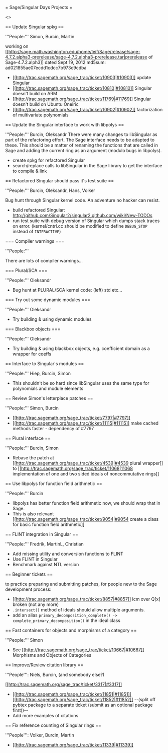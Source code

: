 = Sage/Singular Days Projects =

<<TableOfContents>>


== Update Singular spkg ==

'''People:''' Simon, Burcin, Martin

working on [[http://sage.math.washington.edu/home/leif/Sage/release/sage-4.7.2.alpha3-prerelease/sage-4.7.2.alpha3-prerelease.tar|prerelease of Sage-4.7.2.alph3]] dated Sept 19, 2012 md5sum: ad021855ae07ecdd1cdcc7b973c9cdba

 * [[http://trac.sagemath.org/sage_trac/ticket/10903|#10903]] update Singular
 * [[http://trac.sagemath.org/sage_trac/ticket/10810|#10810]] Singular doesn't build on ARM
 * [[http://trac.sagemath.org/sage_trac/ticket/11769|#11769]] Singular doesn't build on Ubuntu Oneiric
 * [[http://trac.sagemath.org/sage_trac/ticket/10902|#10902]] factorization of multivariate polynomials

== Update the Singular interface to work with libpolys ==

'''People:''' Burcin, Oleksandr
 There were many changes to libSingular as part of the refactoring effort. The Sage interface needs to be adapted to these. This should be a matter of renaming the functions that are called in Sage and adding the current ring as an argument (modulo bugs in libpolys).

 * create spkg for refactored Singular
 * search/replace calls to libSingular in the Sage library to get the interface to compile & link

== Refactored Singular should pass it's test suite ==

'''People:''' Burcin, Oleksandr, Hans, Volker

Bug hunt through Singular kernel code. An adventure no hacker can resist.

 * build refactored Singular: http://github.com/Singular2/singular2.github.com/wiki/New-TODOs
 * run test suite with debug version of Singular which dumps stack traces on error. (kernel/cntrl.cc should be modified to define `DEBUG_STOP` instead of `INTERACTIVE`)

=== Compiler warnings ===

'''People:'''

There are lots of compiler warnings...

=== Plural/SCA ===

'''People:''' Oleksandr

 * Bug hunt at PLURAL/SCA kernel code: (left) std etc...

=== Try out some dynamic modules ===

'''People:''' Oleksandr

 * Try building & using dynamic modules

=== Blackbox objects ===

'''People:''' Oleksandr

 * Try building & using blackbox objects, e.g. coefficient domain as a wrapper for coeffs


== Interface to Singular's modules ==

'''People:''' Hiep, Burcin, Simon

 * This shouldn't be so hard since libSingular uses the same type for polynomials and module elements

== Review Simon's letterplace patches ==

'''People:''' Simon, Burcin

 * [[http://trac.sagemath.org/sage_trac/ticket/7797|#7797]]
 * [[http://trac.sagemath.org/sage_trac/ticket/11115|#11115]] make cached methods faster - dependency of #7797

== Plural interface ==

'''People:''' Burcin, Simon

 * Rebase the patch at [[http://trac.sagemath.org/sage_trac/ticket/4539|#4539 plural wrapper]] to [[http://trac.sagemath.org/sage_trac/ticket/11068|11068 implementation of one and two sided ideals of noncommutative rings]] 

== Use libpolys for function field arithmetic ==

'''People:''' Burcin

 * libpolys has better function field arithmetic now, we should wrap that in Sage.
 * This is also relevant [[http://trac.sagemath.org/sage_trac/ticket/9054|#9054 create a class for basic function field arithmetic]]

== FLINT integration in Singular ==

'''People:''' Fredrik, MartinL, Christian

 * Add missing utility and conversion functions to FLINT
 * Use FLINT in Singular
 * Benchmark against NTL version

== Beginner tickets ==

to practice preparing and submitting patches, for people new to the Sage development process:
 * [[http://trac.sagemath.org/sage_trac/ticket/8857|#8857]] lcm over Q[x] broken (not any more)
 * `.intersect()` method of ideals should allow multiple arguments.
 * add an alias `primary_decomposition_complete() -> complete_primary_decomposition()` in the ideal class

== Fast containers for objects and morphisms of a category ==

'''People:''' Simon

 * See [[http://trac.sagemath.org/sage_trac/ticket/10667|#10667]] Morphisms and Objects of Categories

== Improve/Review citation library ==

'''People''': Niels, Burcin, (and somebody else?)

[[http://trac.sagemath.org/sage_trac/ticket/3317|#3317]]

 * [[http://trac.sagemath.org/sage_trac/ticket/11851|#11851]] [[http://trac.sagemath.org/sage_trac/ticket/11852|#11852]] --(split off pybtex package to a separate ticket (submit as an optional package first))--
 * Add more examples of citations

== Fix reference counting of Singular rings ==

'''People''': Volker, Burcin, Martin

 * [[http://trac.sagemath.org/sage_trac/ticket/11339|#11339]]
